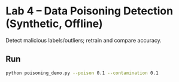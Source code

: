 # Lab 4 – Data Poisoning Detection (Synthetic, Offline)

Detect malicious labels/outliers; retrain and compare accuracy.

## Run
```bash
python poisoning_demo.py --poison 0.1 --contamination 0.1
```
